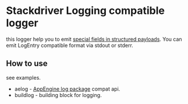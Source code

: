 # Stackdriver Logging compatible logger

this logger help you to emit [special fields in structured payloads](https://cloud.google.com/logging/docs/agent/configuration#special-fields).
You can emit LogEntry compatible format via stdout or stderr.

## How to use

see examples.

* aelog - [AppEngine log package](https://godoc.org/google.golang.org/appengine/log) compat api.
* buildlog - building block for logging.
 